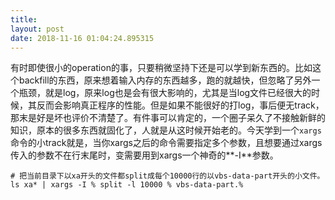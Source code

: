 ```yaml
---
title: 
layout: post
date: 2018-11-16 01:04:24.895315
---
```


有时即使很小的operation的事，只要稍微坚持下还是可以学到新东西的。比如这个backfill的东西，原来想着输入内存的东西越多，跑的就越快，但忽略了另外一个瓶颈，就是log，原来log也是会有很大影响的，尤其是当log文件已经很大的时候，其反而会影响真正程序的性能。但是如果不能很好的打log，事后便无track，那末是好是坏也评价不清楚了。有件事可以肯定的，一个圈子呆久了不接触新鲜的知识，原本的很多东西就固化了，人就是从这时候开始老的。今天学到一个`xargs`命令的小track就是，当你xargs之后的命令需要指定多个参数，且想要通过xargs传入的参数不在行末尾时，变需要用到xargs一个神奇的**-I**参数。
```shell
# 把当前目录下以xa开头的文件都split成每个10000行的以vbs-data-part开头的小文件。
ls xa* | xargs -I % split -l 10000 % vbs-data-part.%  
```

